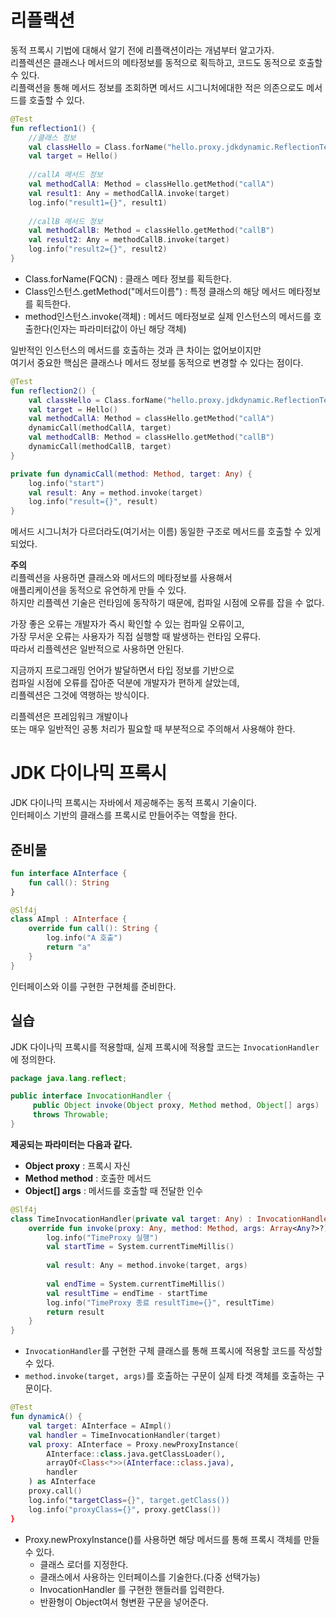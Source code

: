 # 리플랙션 
동적 프록시 기법에 대해서 알기 전에 리플랙션이라는 개념부터 알고가자.        
리플렉션은 클래스나 메서드의 메타정보를 동적으로 획득하고, 코드도 동적으로 호출할 수 있다.        
리플랙션을 통해 메서드 정보를 조회하면 메서드 시그니처에대한 적은 의존으로도 메서드를 호출할 수 있다.  

```kt
@Test
fun reflection1() {
    //클래스 정보
    val classHello = Class.forName("hello.proxy.jdkdynamic.ReflectionTest\$Hello")
    val target = Hello()
    
    //callA 메서드 정보
    val methodCallA: Method = classHello.getMethod("callA")
    val result1: Any = methodCallA.invoke(target)
    log.info("result1={}", result1)
    
    //callB 메서드 정보
    val methodCallB: Method = classHello.getMethod("callB")
    val result2: Any = methodCallB.invoke(target)
    log.info("result2={}", result2)
}
```  
* Class.forName(FQCN) : 클래스 메타 정보를 획득한다.         
* Class인스턴스.getMethod("메서드이름") : 특정 클래스의 해당 메서드 메타정보를 획득한다.       
* method인스턴스.invoke(객체) : 메서드 메타정보로 실제 인스턴스의 메서드를 호출한다(인자는 파라미터값이 아닌 해당 객체)   
    
일반적인 인스턴스의 메서드를 호출하는 것과 큰 차이는 없어보이지만       
여기서 중요한 핵심은 클래스나 메서드 정보를 동적으로 변경할 수 있다는 점이다.  

```kt
@Test
fun reflection2() {
    val classHello = Class.forName("hello.proxy.jdkdynamic.ReflectionTest\$Hello")
    val target = Hello()
    val methodCallA: Method = classHello.getMethod("callA")
    dynamicCall(methodCallA, target)
    val methodCallB: Method = classHello.getMethod("callB")
    dynamicCall(methodCallB, target)
}

private fun dynamicCall(method: Method, target: Any) {
    log.info("start")
    val result: Any = method.invoke(target)
    log.info("result={}", result)
}
```
메서드 시그니처가 다르더라도(여기서는 이름) 동일한 구조로 메서드를 호출할 수 있게되었다.    
  
**주의**    
리플렉션을 사용하면 클래스와 메서드의 메타정보를 사용해서      
애플리케이션을 동적으로 유연하게 만들 수 있다.        
하지만 리플렉션 기술은 런타임에 동작하기 때문에, 컴파일 시점에 오류를 잡을 수 없다.     
     
가장 좋은 오류는 개발자가 즉시 확인할 수 있는 컴파일 오류이고,        
가장 무서운 오류는 사용자가 직접 실행할 때 발생하는 런타임 오류다.     
따라서 리플렉션은 일반적으로 사용하면 안된다.    
   
지금까지 프로그래밍 언어가 발달하면서 타입 정보를 기반으로      
컴파일 시점에 오류를 잡아준 덕분에 개발자가 편하게 살았는데,      
리플렉션은 그것에 역행하는 방식이다.    
  
리플렉션은 프레임워크 개발이나      
또는 매우 일반적인 공통 처리가 필요할 때 부분적으로 주의해서 사용해야 한다.   

# JDK 다이나믹 프록시  

JDK 다이나믹 프록시는 자바에서 제공해주는 동적 프록시 기술이다.          
인터페이스 기반의 클래스를 프록시로 만들어주는 역할을 한다.         

## 준비물 

```kt
fun interface AInterface {
    fun call(): String
}
```
```kt
@Slf4j
class AImpl : AInterface {
    override fun call(): String {
        log.info("A 호출")
        return "a"
    }
}
```
인터페이스와 이를 구현한 구현체를 준비한다.   

## 실습 
JDK 다이나믹 프록시를 적용할때, 실제 프록시에 적용할 코드는 `InvocationHandler`에 정의한다.     

```java
package java.lang.reflect;

public interface InvocationHandler {
     public Object invoke(Object proxy, Method method, Object[] args)
     throws Throwable;
}    
```   
  
**제공되는 파라미터는 다음과 같다.**    
   
* **Object proxy** : 프록시 자신
* **Method method** : 호출한 메서드
* **Object[] args** : 메서드를 호출할 때 전달한 인수

```kt
@Slf4j
class TimeInvocationHandler(private val target: Any) : InvocationHandler {
    override fun invoke(proxy: Any, method: Method, args: Array<Any?>?): Any {
        log.info("TimeProxy 실행")
        val startTime = System.currentTimeMillis()
        
        val result: Any = method.invoke(target, args)
        
        val endTime = System.currentTimeMillis()
        val resultTime = endTime - startTime
        log.info("TimeProxy 종료 resultTime={}", resultTime)
        return result
    }
}
```
* `InvocationHandler`를 구현한 구체 클래스를 통해 프록시에 적용할 코드를 작성할 수 있다.          
* `method.invoke(target, args)`를 호출하는 구문이 실제 타겟 객체를 호출하는 구문이다.            

```kt
@Test
fun dynamicA() {
    val target: AInterface = AImpl()
    val handler = TimeInvocationHandler(target)
    val proxy: AInterface = Proxy.newProxyInstance(
        AInterface::class.java.getClassLoader(), 
        arrayOf<Class<*>>(AInterface::class.java), 
        handler
    ) as AInterface
    proxy.call()
    log.info("targetClass={}", target.getClass())
    log.info("proxyClass={}", proxy.getClass())
}
```
* Proxy.newProxyInstance()를 사용하면 해당 메서드를 통해 프록시 객체를 만들 수 있다.  
    * 클래스 로더를 지정한다.     
    * 클래스에서 사용하는 인터페이스를 기술한다.(다중 선택가능)    
    * InvocationHandler 를 구현한 핸들러를 입력한다.      
    * 반환형이 Object여서 형변환 구문을 넣어준다.    




  

